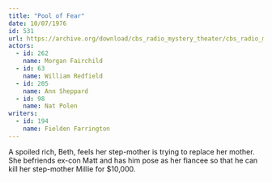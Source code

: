 ```yaml
---
title: "Pool of Fear"
date: 10/07/1976
id: 531
url: https://archive.org/download/cbs_radio_mystery_theater/cbs_radio_mystery_theater-0501-0550.zip/cbs_radio_mystery_theater-0501-0550%2Fcbsrmt_0531_pool_of_fear.mp3
actors:  
  - id: 262
    name: Morgan Fairchild  
  - id: 63
    name: William Redfield  
  - id: 205
    name: Ann Sheppard  
  - id: 98
    name: Nat Polen
writers:  
  - id: 194
    name: Fielden Farrington
---
```

A spoiled rich, Beth, feels her step-mother is trying to replace her mother. She befriends ex-con Matt and has him pose as her fiancee so that he can kill her step-mother Millie for $10,000.